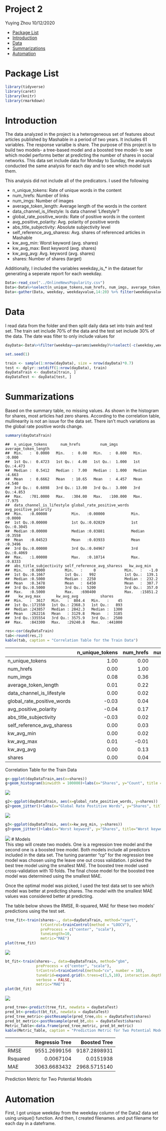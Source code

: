 Project 2
================
Yuying Zhou
10/12/2020

  - [Package List](#package-list)
  - [Introduction](#introduction)
  - [Data](#data)
  - [Summarizations](#summarizations)
  - [Automation](#automation)

# Package List

``` r
library(tidyverse)
library(caret)
library(knitr)
library(rmarkdown)
```

# Introduction

The data analyzed in the project is a heterogeneous set of features
about articles published by Mashable in a period of two years. It
includes 61 variables. The response varialbe is share. The purpose of
this project is to build two models- a tree-based model and a boosted
tree model- to see which model performs better at predicting the number
of shares in social networks. This data set include data for Monday to
Sunday, the analysis conducted the same analysis for each day and to see
which model suit them.

This analysis did not include all of the predicators. I used the
following

  - n\_unique\_tokens: Rate of unique words in the content  
  - num\_hrefs: Number of links  
  - num\_imgs: Number of images  
  - average\_token\_length: Average length of the words in the content  
  - data\_channel\_is\_lifestyle: Is data channel ‘Lifestyle’?  
  - global\_rate\_positive\_words: Rate of positive words in the
    content  
  - avg\_positive\_polarity: Avg. polarity of positive words  
  - abs\_title\_subjectivity: Absolute subjectivity level  
  - self\_reference\_avg\_sharess: Avg. shares of referenced articles in
    Mashable  
  - kw\_avg\_min: Worst keyword (avg. shares)  
  - kw\_avg\_max: Best keyword (avg. shares)  
  - kw\_avg\_avg: Avg. keyword (avg. shares)
  - shares: Number of shares (target)

Additionally, I included the variables weekday\_is\_\* in the dataset
for generating a seperate report for each weekday.

``` r
Data<-read_csv("../OnlineNewsPopularity.csv")
Data<-Data%>%select(n_unique_tokens,num_hrefs, num_imgs, average_token_length, data_channel_is_lifestyle, global_rate_positive_words,avg_positive_polarity, abs_title_subjectivity,self_reference_avg_sharess, kw_avg_min, kw_avg_max, kw_avg_avg, shares, starts_with("weekday") )
Data<-gather(Data, weekday, weekdayvalue,14:20) %>% filter(weekdayvalue==1)
```

# Data

I read data from the folder and then split daily data set into train and
test set. The train set include 70% of the data and the test set include
30% of the data. The date was filter to only include values for

``` r
dayData<-Data%>%filter(weekday==params$weekday)%>%select(-c(weekday,weekdayvalue))

set.seed(1)

train <- sample(1:nrow(dayData), size = nrow(dayData)*0.7)
test <- dplyr::setdiff(1:nrow(dayData), train)
dayDataTrain <- dayData[train, ]
dayDataTest <- dayData[test, ]
```

# Summarizations

Based on the summary table, no missing values. As shown in the histogram
for shares, most articles had zero shares. According to the correlation
table, mullinearity is not an issue for the data set. There isn’t much
variations as the global rate positive words change.

``` r
summary(dayDataTrain)  
```

    ##  n_unique_tokens      num_hrefs         num_imgs       average_token_length
    ##  Min.   :  0.0000   Min.   :  0.00   Min.   :  0.000   Min.   :0.000       
    ##  1st Qu.:  0.4723   1st Qu.:  4.00   1st Qu.:  1.000   1st Qu.:4.473       
    ##  Median :  0.5412   Median :  7.00   Median :  1.000   Median :4.663       
    ##  Mean   :  0.6662   Mean   : 10.65   Mean   :  4.457   Mean   :4.540       
    ##  3rd Qu.:  0.6098   3rd Qu.: 13.00   3rd Qu.:  3.000   3rd Qu.:4.853       
    ##  Max.   :701.0000   Max.   :304.00   Max.   :100.000   Max.   :7.975       
    ##  data_channel_is_lifestyle global_rate_positive_words avg_positive_polarity
    ##  Min.   :0.00000           Min.   :0.00000            Min.   :0.0000       
    ##  1st Qu.:0.00000           1st Qu.:0.02829            1st Qu.:0.3045       
    ##  Median :0.00000           Median :0.03881            Median :0.3558       
    ##  Mean   :0.04523           Mean   :0.03933            Mean   :0.3496       
    ##  3rd Qu.:0.00000           3rd Qu.:0.04967            3rd Qu.:0.4069       
    ##  Max.   :1.00000           Max.   :0.10714            Max.   :0.8333       
    ##  abs_title_subjectivity self_reference_avg_sharess   kw_avg_min     
    ##  Min.   :0.0000         Min.   :     0             Min.   :   -1.0  
    ##  1st Qu.:0.1667         1st Qu.:   992             1st Qu.:  139.1  
    ##  Median :0.5000         Median :  2250             Median :  232.2  
    ##  Mean   :0.3478         Mean   :  6450             Mean   :  307.7  
    ##  3rd Qu.:0.5000         3rd Qu.:  5200             3rd Qu.:  357.0  
    ##  Max.   :0.5000         Max.   :690400             Max.   :15851.2  
    ##    kw_avg_max       kw_avg_avg          shares      
    ##  Min.   :  3617   Min.   :  804.4   Min.   :    45  
    ##  1st Qu.:171550   1st Qu.: 2368.3   1st Qu.:   893  
    ##  Median :243857   Median : 2842.3   Median :  1300  
    ##  Mean   :262216   Mean   : 3129.8   Mean   :  3185  
    ##  3rd Qu.:335554   3rd Qu.: 3575.9   3rd Qu.:  2500  
    ##  Max.   :843300   Max.   :29240.8   Max.   :441000

``` r
res<-cor(dayDataTrain)
tab<-round(res,2)
kable(tab, caption = "Correlation Table for the Train Data")
```

|                               | n\_unique\_tokens | num\_hrefs | num\_imgs | average\_token\_length | data\_channel\_is\_lifestyle | global\_rate\_positive\_words | avg\_positive\_polarity | abs\_title\_subjectivity | self\_reference\_avg\_sharess | kw\_avg\_min | kw\_avg\_max | kw\_avg\_avg | shares |
| :---------------------------- | ----------------: | ---------: | --------: | ---------------------: | ---------------------------: | ----------------------------: | ----------------------: | -----------------------: | ----------------------------: | -----------: | -----------: | -----------: | -----: |
| n\_unique\_tokens             |              1.00 |       0.00 |      0.08 |                   0.01 |                         0.00 |                        \-0.03 |                  \-0.04 |                   \-0.03 |                          0.00 |         0.00 |         0.01 |         0.00 |   0.00 |
| num\_hrefs                    |              0.00 |       1.00 |      0.36 |                   0.22 |                         0.02 |                          0.04 |                    0.17 |                     0.02 |                          0.03 |         0.02 |       \-0.01 |         0.13 |   0.04 |
| num\_imgs                     |              0.08 |       0.36 |      1.00 |                   0.04 |                       \-0.02 |                        \-0.02 |                    0.11 |                     0.01 |                          0.03 |         0.00 |         0.01 |         0.14 |   0.06 |
| average\_token\_length        |              0.01 |       0.22 |      0.04 |                   1.00 |                         0.02 |                          0.33 |                    0.55 |                     0.03 |                          0.04 |         0.03 |       \-0.18 |       \-0.15 | \-0.01 |
| data\_channel\_is\_lifestyle  |              0.00 |       0.02 |    \-0.02 |                   0.02 |                         1.00 |                          0.05 |                    0.05 |                     0.01 |                        \-0.01 |         0.08 |       \-0.14 |         0.02 |   0.00 |
| global\_rate\_positive\_words |            \-0.03 |       0.04 |    \-0.02 |                   0.33 |                         0.05 |                          1.00 |                    0.35 |                   \-0.14 |                          0.00 |         0.03 |       \-0.12 |       \-0.02 | \-0.01 |
| avg\_positive\_polarity       |            \-0.04 |       0.17 |      0.11 |                   0.55 |                         0.05 |                          0.35 |                    1.00 |                     0.02 |                          0.04 |         0.03 |       \-0.07 |         0.03 |   0.02 |
| abs\_title\_subjectivity      |            \-0.03 |       0.02 |      0.01 |                   0.03 |                         0.01 |                        \-0.14 |                    0.02 |                     1.00 |                          0.01 |         0.00 |         0.00 |       \-0.02 |   0.00 |
| self\_reference\_avg\_sharess |              0.00 |       0.03 |      0.03 |                   0.04 |                       \-0.01 |                          0.00 |                    0.04 |                     0.01 |                          1.00 |         0.01 |         0.13 |         0.27 |   0.07 |
| kw\_avg\_min                  |              0.00 |       0.02 |      0.00 |                   0.03 |                         0.08 |                          0.03 |                    0.03 |                     0.00 |                          0.01 |         1.00 |       \-0.17 |         0.30 |   0.00 |
| kw\_avg\_max                  |              0.01 |     \-0.01 |      0.01 |                 \-0.18 |                       \-0.14 |                        \-0.12 |                  \-0.07 |                     0.00 |                          0.13 |       \-0.17 |         1.00 |         0.47 |   0.06 |
| kw\_avg\_avg                  |              0.00 |       0.13 |      0.14 |                 \-0.15 |                         0.02 |                        \-0.02 |                    0.03 |                   \-0.02 |                          0.27 |         0.30 |         0.47 |         1.00 |   0.11 |
| shares                        |              0.00 |       0.04 |      0.06 |                 \-0.01 |                         0.00 |                        \-0.01 |                    0.02 |                     0.00 |                          0.07 |         0.00 |         0.06 |         0.11 |   1.00 |

Correlation Table for the Train Data

``` r
g<-ggplot(dayDataTrain,aes(x=shares))
g+geom_histogram(binwidth = 100000)+labs(x="Shares", y="Count", title = "Shares Histogram")
```

![](weekday_is_tuesday_files/figure-gfm/summarization-1.png)<!-- -->

``` r
g2<-ggplot(dayDataTrain, aes(x=global_rate_positive_words, y=shares))
g2+geom_jitter()+labs(x="Global Rate Postitive Words", y="Shares", title="Global Rate Postitive Words vs Shares")
```

![](weekday_is_tuesday_files/figure-gfm/summarization-2.png)<!-- -->

``` r
g3<-ggplot(dayDataTrain, aes(x=kw_avg_min, y=shares))
g3+geom_jitter()+labs(x="Worst keyword", y="Shares", title="Worst keyword vs Shares")
```

![](weekday_is_tuesday_files/figure-gfm/summarization-3.png)<!-- --> \#
Models  
This step will create two models. One is a regression tree model and the
second one is a boosted tree model. Both models include all predictors
included in the data set. The tuning paramter “cp” for the regression
tree model was chosen using the leave one out cross validation. I picked
the best tree model using the smallest MAE. The boosted tree model used
cross-validation with 10 folds. The final chose model for the boosted
tree model was determined using the smallest MAE.

Once the optimal model was picked, I used the test data set to see which
model was better at predicting shares. The model with the smallest MAE
values was considered better at predicting.

The table below shows the RMSE, R-squared, MAE for these two models’
predictions using the test set.

``` r
tree_fit<-train(shares~., data=dayDataTrain, method="rpart",
                trControl=trainControl(method = "LOOCV"),
                preProcess = c("center", "scale"),
                tuneLength=10,
                metric="MAE")
plot(tree_fit)
```

![](weekday_is_tuesday_files/figure-gfm/models-1.png)<!-- -->

``` r
bt_fit<-train(shares~., data=dayDataTrain, method="gbm",
              preProcess = c("center", "scale"),
              trControl=trainControl(method="cv", number = 10),
              tuneGrid=expand.grid(n.trees=c(1,5,10), interaction.depth=1:3, shrinkage=c(0.1,0.5,0.9), n.minobsinnode=10),
              verbose = FALSE,
              metric="MAE")
plot(bt_fit)
```

![](weekday_is_tuesday_files/figure-gfm/models-2.png)<!-- -->

``` r
pred_tree<-predict(tree_fit, newdata = dayDataTest)   
pred_bt<-predict(bt_fit, newdata = dayDataTest)
pred_tree_metric<-postResample(pred_tree,obs = dayDataTest$shares)
pred_bt_metric<-postResample(pred_bt,obs = dayDataTest$shares)
Metric_Table<-data.frame(pred_tree_metric, pred_bt_metric)
kable(Metric_Table, caption = "Prediction Metric for Two Potential Models", col.names = c("Regressio Tree"," Boosted Tree"))
```

|          | Regressio Tree | Boosted Tree |
| :------- | -------------: | -----------: |
| RMSE     |   9551.2699156 | 9187.2898931 |
| Rsquared |      0.0067104 |    0.0151938 |
| MAE      |   3063.6683432 | 2968.5715140 |

Prediction Metric for Two Potential Models

# Automation

First, I got unique weekday from the weekday column of the Data2 data
set using unique() function. And then, I created filenames. and put
filename for each day in a dateframe.
